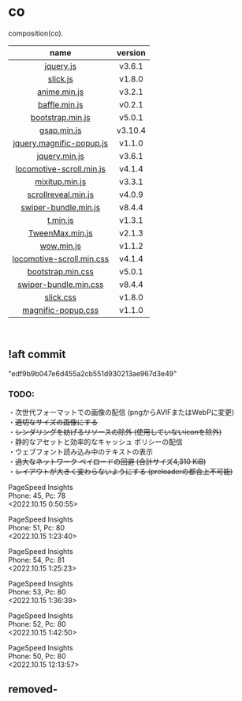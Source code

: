 # co
composition(co).

| name | version |
|:---:|:---:|
|[jquery.js](https://cdnjs.cloudflare.com/ajax/libs/jquery/3.6.1/jquery.js) |v3.6.1 |
|[slick.js](http://kenwheeler.github.io) |v1.8.0 |
|[anime.min.js](https://cdnjs.cloudflare.com/ajax/libs/animejs/3.2.1/anime.min.js) |v3.2.1 |
|[baffle.min.js](https://cdnjs.cloudflare.com/ajax/libs/baffle.js/0.2.1/baffle.min.js) |v0.2.1 |
|[bootstrap.min.js](https://cdnjs.cloudflare.com/ajax/libs/bootstrap/5.0.1/js/bootstrap.min.js) |v5.0.1 |
|[gsap.min.js](https://cdnjs.cloudflare.com/ajax/libs/gsap/3.10.4/gsap.min.js) |v3.10.4 |
|[jquery.magnific-popup.js](https://cdnjs.cloudflare.com/ajax/libs/magnific-popup.js/1.1.0/jquery.magnific-popup.min.js) |v1.1.0 |
|[jquery.min.js](https://cdnjs.cloudflare.com/ajax/libs/jquery/3.6.1/jquery.min.js) |v3.6.1 |
|[locomotive-scroll.min.js](https://cdn.jsdelivr.net/npm/locomotive-scroll@4.1.4/dist/locomotive-scroll.min.js) |v4.1.4 |
|[mixitup.min.js](https://cdnjs.cloudflare.com/ajax/libs/mixitup/3.3.1/mixitup.min.js) |v3.3.1 |
|[scrollreveal.min.js](https://cdnjs.cloudflare.com/ajax/libs/scrollReveal.js/4.0.9/scrollreveal.min.js) |v4.0.9 |
|[swiper-bundle.min.js](https://cdnjs.cloudflare.com/ajax/libs/Swiper/8.4.4/swiper-bundle.min.js) |v8.4.4 |
|[t.min.js](https://mn.tn) |v1.3.1 |
|[TweenMax.min.js](https://cdnjs.cloudflare.com/ajax/libs/gsap/2.1.3/TweenMax.min.js) |v2.1.3 |
|[wow.min.js](https://cdnjs.cloudflare.com/ajax/libs/wow/1.1.2/wow.min.js) |v1.1.2 |
|[locomotive-scroll.min.css](https://cdn.jsdelivr.net/npm/locomotive-scroll@4.1.4/dist/locomotive-scroll.min.css)|v4.1.4 |
|[bootstrap.min.css](https://cdnjs.cloudflare.com/ajax/libs/bootstrap/5.0.1/css/bootstrap.min.css) |v5.0.1 |
|[swiper-bundle.min.css](https://cdnjs.cloudflare.com/ajax/libs/Swiper/8.4.4/swiper-bundle.css) |v8.4.4 |
|[slick.css](http://kenwheeler.github.io) |v1.8.0 |
|[magnific-popup.css](https://cdnjs.cloudflare.com/ajax/libs/magnific-popup.js/1.1.0/magnific-popup.css) |v1.1.0 |

<br>

## __!aft commit__ <br>
"edf9b9b047e6d455a2cb551d930213ae967d3e49"
### __TODO:__ ###
・次世代フォーマットでの画像の配信 (pngからAVIFまたはWebPに変更) <br>
・~~適切なサイズの画像にする~~ <br>
・~~レンダリングを妨げるリソースの除外 (使用していないiconを除外)~~ <br>
・静的なアセットと効率的なキャッシュ ポリシーの配信 <br>
・ウェブフォント読み込み中のテキストの表示 <br>
・~~過大なネットワーク ペイロードの回避 (合計サイズ4,310 KiB)~~ <br>
・~~レイアウトが大きく変わらないようにする (preloaderの都合上不可能)~~ <br>

PageSpeed Insights <br>
Phone: 45, Pc: 78 <br>
<2022.10.15 0:50:55> <br>

PageSpeed Insights <br>
Phone: 51, Pc: 80 <br>
<2022.10.15 1:23:40> <br>

PageSpeed Insights <br>
Phone: 54, Pc: 81 <br>
<2022.10.15 1:25:23> <br>

PageSpeed Insights <br>
Phone: 53, Pc: 80 <br>
<2022.10.15 1:36:39> <br>

PageSpeed Insights <br>
Phone: 52, Pc: 80 <br>
<2022.10.15 1:42:50> <br>

PageSpeed Insights <br>
Phone: 50, Pc: 80 <br>
<2022.10.15 12:13:57> <br>

## removed- <br>

<!-- 
    <link rel="stylesheet" href="https://cdn.jsdelivr.net/npm/remixicon@2.5.0/fonts/remixicon.css">
    <link rel="stylesheet" href="https://unicons.iconscout.com/release/v4.0.0/css/line.css">
    <link rel="stylesheet" href="https://cdn.lineicons.com/3.0/lineicons.css">
    <link rel="stylesheet" href="https://cdn-uicons.flaticon.com/uicons-regular-rounded/css/uicons-regular-rounded.css">
    <script src="https://unpkg.com/ionicons@5.2.3/dist/ionicons.js"></script>
-->

<!--
    <script src="https://unpkg.com/ionicons@5.2.3/dist/ionicons.js"></script>
    <script src="./assets/js/min/bootstrap.min.js"></script>
    <script src="./assets/js/min/locomotive-scroll.min.js"></script>
    <script src="./assets/js/full/jquery.js"></script>
    <script src="./assets/js/min/baffle.min.js"></script>
    <script src="./assets/js/min/wow.min.js"></script>
    <script src="./assets/js/min/t.min.js"></script>
    <script src="./assets/js/full/slick.js"></script>

    "ol, ul {padding-left: 2rem}" which is from
    bootstrap.min.css cause home-social class weird.
    so good bye, bootstrap. lmao.
    
    <link rel="stylesheet" href="./assets/css/min/locomotive-scroll.min.css">
    <link rel="stylesheet" href="./assets/css/config/slick-theme.css">
    <link rel="stylesheet" href="./assets/css/config/slick.css">
-->